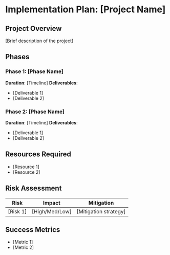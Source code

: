 # Implementation Plan: [Project Name]

## Project Overview
[Brief description of the project]

## Phases
### Phase 1: [Phase Name]
**Duration**: [Timeline]
**Deliverables**:
- [Deliverable 1]
- [Deliverable 2]

### Phase 2: [Phase Name]
**Duration**: [Timeline]
**Deliverables**:
- [Deliverable 1]
- [Deliverable 2]

## Resources Required
- [Resource 1]
- [Resource 2]

## Risk Assessment
| Risk | Impact | Mitigation |
|------|--------|------------|
| [Risk 1] | [High/Med/Low] | [Mitigation strategy] |

## Success Metrics
- [Metric 1]
- [Metric 2]
